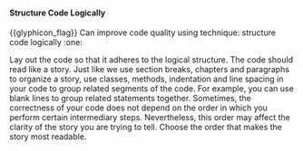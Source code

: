 <div id="title">

#### Structure Code Logically

</div>
<span id="outcomes">{{glyphicon_flag}} Can improve code quality using technique: structure code logically  :one:</span>

<div id="body">

Lay out the code so that it adheres to the logical structure. The code should read like a story. Just like we use section breaks, chapters and paragraphs to organize a story, use classes, methods, indentation and line spacing in your code to group related segments of the code.  For example, you can use blank lines to group related statements together.
Sometimes, the correctness of your code does not depend on the order in which you perform certain intermediary steps. Nevertheless, this order may affect the clarity of the story you are trying to tell. Choose the order that makes the story most readable.


</div>

<div id="extras">
</div>
